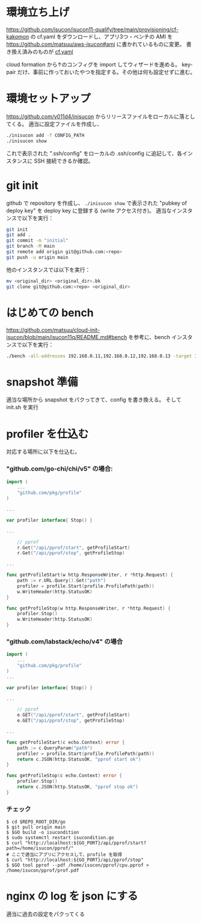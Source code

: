 # 環境立ち上げ

https://github.com/isucon/isucon11-qualify/tree/main/provisioning/cf-kakomon の cf.yaml をダウンロードし、アプリ3つ・ベンチの AMI を
https://github.com/matsuu/aws-isucon#ami に書かれているものに変更。
書き換え済みのものが [cf.yaml](cf.yaml)

cloud formation から↑のコンフィグを import してウィザードを進める。
key-pair だけ、事前に作っておいたやつを指定する。その他は何も設定せずに進む。

# 環境セットアップ

https://github.com/y011d4/inisucon からリリースファイルをローカルに落としてくる。
適当に設定ファイルを作成し、

```bash
./inisucon add -f CONFIG_PATH
./inisucon show
```

これで表示された ".ssh/config" をローカルの .ssh/config に追記して、各インスタンスに SSH 接続できるか確認。

# git init

github で repository を作成し、 `./inisucon show` で表示された "pubkey of deploy key" を deploy key に登録する (write アクセス付き)。
適当なインスタンスで以下を実行：

```bash
git init
git add .
git commit -m "initial"
git branch -M main
git remote add origin git@github.com:<repo>
git push -u origin main
```

他のインスタンスでは以下を実行：

```bash
mv <original_dir> <original_dir>.bk
git clone git@github.com:<repo> <original_dir>
```

# はじめての bench

https://github.com/matsuu/cloud-init-isucon/blob/main/isucon11q/README.md#bench を参考に、bench インスタンスで以下を実行：

```bash
./bench -all-addresses 192.168.0.11,192.168.0.12,192.168.0.13 -target 192.168.0.11:443 -tls -jia-service-url http://192.168.0.10:4999
```

# snapshot 準備

適当な場所から snapshot をパクってきて、config を書き換える。
そして init.sh を実行

# profiler を仕込む

対応する場所に以下を仕込む。

### "github.com/go-chi/chi/v5" の場合:

```go
import (
	...
	"github.com/pkg/profile"
)

...

var profiler interface{ Stop() }

...

	// pprof
	r.Get("/api/pprof/start", getProfileStart)
	r.Get("/api/pprof/stop", getProfileStop)

...

func getProfileStart(w http.ResponseWriter, r *http.Request) {
	path := r.URL.Query().Get("path")
	profiler = profile.Start(profile.ProfilePath(path))
	w.WriteHeader(http.StatusOK)
}

func getProfileStop(w http.ResponseWriter, r *http.Request) {
	profiler.Stop()
	w.WriteHeader(http.StatusOK)
}
```

### "github.com/labstack/echo/v4" の場合

```go
import (
	...
	"github.com/pkg/profile"
)
...

var profiler interface{ Stop() }

...

	// pprof
	e.GET("/api/pprof/start", getProfileStart)
	e.GET("/api/pprof/stop", getProfileStop)

...

func getProfileStart(c echo.Context) error {
	path := c.QueryParam("path")
	profiler = profile.Start(profile.ProfilePath(path))
	return c.JSON(http.StatusOK, "pprof start ok")
}

func getProfileStop(c echo.Context) error {
	profiler.Stop()
	return c.JSON(http.StatusOK, "pprof stop ok")
}
```

### チェック

```console
$ cd $REPO_ROOT_DIR/go
$ git pull origin main
$ $GO build -o isucondition
$ sudo systemctl restart isucondition.go
$ curl "http://localhost:${GO_PORT}/api/pprof/start?path=/home/isucon/pprof/"
# ここで適当にアプリにアクセスして、profile を取得
$ curl "http://localhost:${GO_PORT}/api/pprof/stop"
$ $GO tool pprof --pdf /home/isucon/pprof/cpu.pprof > /home/isucon/pprof/prof.pdf
```

# nginx の log を json にする

適当に過去の設定をパクってくる
